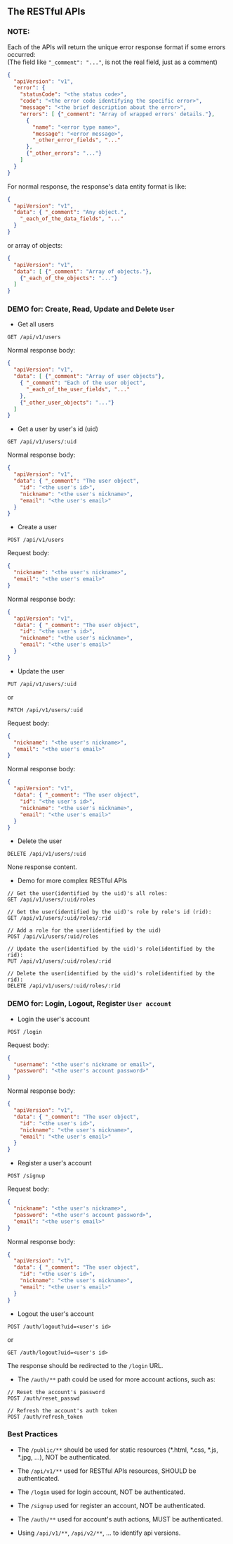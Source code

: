## The RESTful APIs

### NOTE:

Each of the APIs will return the unique error response format if some errors occurred:
<br/>(The field like `"_comment": "..."`, is not the real field, just as a comment)

```json
{
  "apiVersion": "v1",
  "error": {
    "statusCode": "<the status code>",
    "code": "<the error code identifying the specific error>",
    "message": "<the brief description about the error>",
    "errors": [ {"_comment": "Array of wrapped errors' details."},
      {
        "name": "<error type name>",
        "message": "<error message>",
        "_other_error_fields", "..."
      },
      {"_other_errors": "..."}
    ]
  }
}
```

For normal response, the response's data entity format is like:

```json
{
  "apiVersion": "v1",
  "data": { "_comment": "Any object.",
    "_each_of_the_data_fields", "..."
  }
}
```
or array of objects:

```json
{
  "apiVersion": "v1",
  "data": [ {"_comment": "Array of objects."},
    {"_each_of_the_objects": "..."}
  ]
}
```

### DEMO for: Create, Read, Update and Delete `User`

* Get all users

```
GET /api/v1/users
```

Normal response body:

```json
{
  "apiVersion": "v1",
  "data": [ {"_comment": "Array of user objects"},
    { "_comment": "Each of the user object",
      "_each_of_the_user_fields", "..."
    },
    {"_other_user_objects": "..."}
  ]
}
```

* Get a user by user's id (uid)

```
GET /api/v1/users/:uid
```

Normal response body:

```json
{
  "apiVersion": "v1",
  "data": { "_comment": "The user object",
    "id": "<the user's id>",
    "nickname": "<the user's nickname>",
    "email": "<the user's email>"
  }
}
```

* Create a user

```
POST /api/v1/users
```

Request body:

```json
{
  "nickname": "<the user's nickname>",
  "email": "<the user's email>"
}
```

Normal response body:

```json
{
  "apiVersion": "v1",
  "data": { "_comment": "The user object",
    "id": "<the user's id>",
    "nickname": "<the user's nickname>",
    "email": "<the user's email>"
  }
}
```

* Update the user

```
PUT /api/v1/users/:uid
```
or

```
PATCH /api/v1/users/:uid
```

Request body:

```json
{
  "nickname": "<the user's nickname>",
  "email": "<the user's email>"
}
```

Normal response body:

```json
{
  "apiVersion": "v1",
  "data": { "_comment": "The user object",
    "id": "<the user's id>",
    "nickname": "<the user's nickname>",
    "email": "<the user's email>"
  }
}
```

* Delete the user

```
DELETE /api/v1/users/:uid
```

None response content.

* Demo for more complex RESTful APIs

```
// Get the user(identified by the uid)'s all roles:
GET /api/v1/users/:uid/roles

// Get the user(identified by the uid)'s role by role's id (rid):
GET /api/v1/users/:uid/roles/:rid

// Add a role for the user(identified by the uid)
POST /api/v1/users/:uid/roles

// Update the user(identified by the uid)'s role(identified by the rid):
PUT /api/v1/users/:uid/roles/:rid

// Delete the user(identified by the uid)'s role(identified by the rid):
DELETE /api/v1/users/:uid/roles/:rid

```

### DEMO for: Login, Logout, Register `User account`

* Login the user's account

```
POST /login
```

Request body:

```json
{
  "username": "<the user's nickname or email>",
  "password": "<the user's account password>"
}
```

Normal response body:

```json
{
  "apiVersion": "v1",
  "data": { "_comment": "The user object",
    "id": "<the user's id>",
    "nickname": "<the user's nickname>",
    "email": "<the user's email>"
  }
}
```

* Register a user's account

```
POST /signup
```

Request body:

```json
{
  "nickname": "<the user's nickname>",
  "password": "<the user's account password>",
  "email": "<the user's email>"
}
```

Normal response body:

```json
{
  "apiVersion": "v1",
  "data": { "_comment": "The user object",
    "id": "<the user's id>",
    "nickname": "<the user's nickname>",
    "email": "<the user's email>"
  }
}
```

* Logout the user's account

```
POST /auth/logout?uid=<user's id>
```
or

```
GET /auth/logout?uid=<user's id>
```

The response should be redirected to the `/login` URL.

* The `/auth/**` path could be used for more account actions, such as:

```
// Reset the account's password
POST /auth/reset_passwd

// Refresh the account's auth token
POST /auth/refresh_token

```

### Best Practices

* The `/public/**` should be used for static resources (*.html, *.css, *.js, *.jpg, ...), NOT be authenticated.

* The `/api/v1/**` used for RESTful APIs resources, SHOULD be authenticated.

* The `/login` used for login account, NOT be authenticated.

* The `/signup` used for register an account, NOT be authenticated.

* The `/auth/**` used for account's auth actions, MUST be authenticated.

* Using `/api/v1/**`, `/api/v2/**`, ... to identify api versions.
